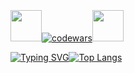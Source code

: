 <img src="https://media.giphy.com/media/v1.Y2lkPTc5MGI3NjExcWkxdWdzNTBlaTF1MXN6ZngxaGdyb3B0bWgwYTExZWwwNWxoYzkxeCZlcD12MV9naWZzX3NlYXJjaCZjdD1n/kZqbBT64ECtjy/giphy.gif" width="50" height="50" style="margin-top: 5px"/>[![codewars](https://www.codewars.com/users/violetevergdev/badges/large)](https://www.codewars.com/users/violetevergdev)<img src="https://media.giphy.com/media/v1.Y2lkPTc5MGI3NjExcWkxdWdzNTBlaTF1MXN6ZngxaGdyb3B0bWgwYTExZWwwNWxoYzkxeCZlcD12MV9naWZzX3NlYXJjaCZjdD1n/kZqbBT64ECtjy/giphy.gif" width="50" height="50" style="margin-top: 5px"/>

[![Typing SVG](https://readme-typing-svg.demolab.com?font=Fira+Code&duration=4000&center=true&multiline=true&random=false&width=350&height=120&lines=Hi!+My+name+is+Violet;developer+with+passion;for+learning+and+creating)](https://git.io/typing-svg)[![Top Langs](https://github-readme-stats.vercel.app/api/top-langs/?username=violetevergdev&layout=compact)](https://github.com/anuraghazra/github-readme-stats)
